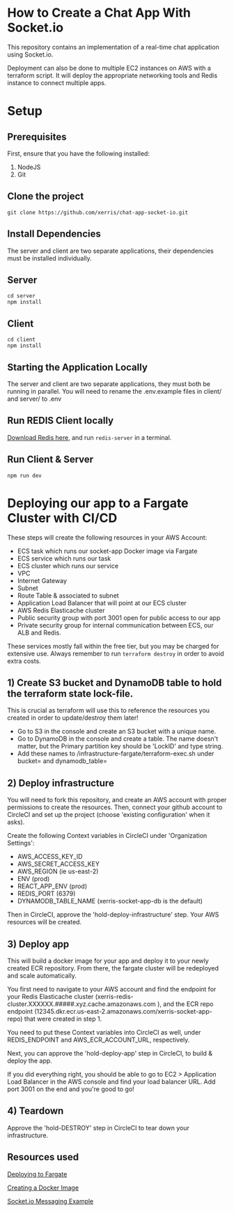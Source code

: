 # How to Create a Chat App With Socket.io

This repository contains an implementation of a real-time chat application using Socket.io.

Deployment can also be done to multiple EC2 instances on AWS with a terraform script. It will deploy the appropriate networking tools and Redis instance to connect multiple apps.

# Setup

## Prerequisites

First, ensure that you have the following installed:

1. NodeJS
2. Git

## Clone the project

```
git clone https://github.com/xerris/chat-app-socket-io.git
```

## Install Dependencies

The server and client are two separate applications, their dependencies must be installed individually.

## Server

```
cd server
npm install
```

## Client

```
cd client
npm install
```

## Starting the Application Locally

The server and client are two separate applications, they must both be running in parallel. You will need to rename the .env.example files in client/ and server/ to .env

## Run REDIS Client locally

[Download Redis here](https://redis.io/topics/quickstart), and run `redis-server` in a terminal.

## Run Client & Server

```
npm run dev
```

# Deploying our app to a Fargate Cluster with CI/CD

These steps will create the following resources in your AWS Account:

- ECS task which runs our socket-app Docker image via Fargate
- ECS service which runs our task
- ECS cluster which runs our service
- VPC
- Internet Gateway
- Subnet
- Route Table & associated to subnet
- Application Load Balancer that will point at our ECS cluster
- AWS Redis Elasticache cluster
- Public security group with port 3001 open for public access to our app
- Private security group for internal communication between ECS, our ALB and Redis.

These services mostly fall within the free tier, but you may be charged for extensive use. Always remember to run `terraform destroy` in order to avoid extra costs.

## 1) Create S3 bucket and DynamoDB table to hold the terraform state lock-file.

This is crucial as terraform will use this to reference the resources you created in order to update/destroy them later!

- Go to S3 in the console and create an S3 bucket with a unique name.
- Go to DynamoDB in the console and create a table. The name doesn't matter, but the Primary partition key should be 'LockID' and type string.
- Add these names to /infrastructure-fargate/terraform-exec.sh under bucket=<name> and dynamodb_table=<name>

## 2) Deploy infrastructure

You will need to fork this repository, and create an AWS account with proper permissions to create the resources. Then, connect your github account to CircleCI and set up the project (choose 'existing configuration' when it asks).

Create the following Context variables in CircleCI under 'Organization Settings':

- AWS_ACCESS_KEY_ID
- AWS_SECRET_ACCESS_KEY
- AWS_REGION (ie us-east-2)
- ENV (prod)
- REACT_APP_ENV (prod)
- REDIS_PORT (6379)
- DYNAMODB_TABLE_NAME (xerris-socket-app-db is the default)

Then in CircleCI, approve the 'hold-deploy-infrastructure' step. Your AWS resources will be created.

## 3) Deploy app

This will build a docker image for your app and deploy it to your newly created ECR repository. From there, the fargate cluster will be redeployed and scale automatically.

You first need to navigate to your AWS account and find the endpoint for your Redis Elasticache cluster (xerris-redis-cluster.XXXXXX.#####.xyz.cache.amazonaws.com
), and the ECR repo endpoint (12345.dkr.ecr.us-east-2.amazonaws.com/xerris-socket-app-repo) that were created in step 1.

You need to put these Context variables into CircleCI as well, under REDIS_ENDPOINT and AWS_ECR_ACCOUNT_URL, respectively.

Next, you can approve the 'hold-deploy-app' step in CircleCI, to build & deploy the app.

If you did everything right, you should be able to go to EC2 > Application Load Balancer in the AWS console and find your load balancer URL. Add port 3001 on the end and you're good to go!

## 4) Teardown

Approve the 'hold-DESTROY' step in CircleCI to tear down your infrastructure.

## Resources used

[Deploying to Fargate](https://medium.com/@bradford_hamilton/deploying-containers-on-amazons-ecs-using-fargate-and-terraform-part-2-2e6f6a3a957f)

[Creating a Docker Image](https://dev.to/dariansampare/setting-up-docker-typescript-node-hot-reloading-code-changes-in-a-running-container-2b2f)

[Socket.io Messaging Example](https://socket.io/get-started/private-messaging-part-1/)

